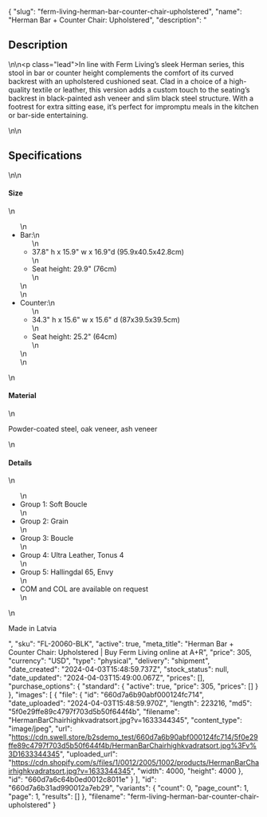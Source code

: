 {
  "slug": "ferm-living-herman-bar-counter-chair-upholstered",
  "name": "Herman Bar + Counter Chair: Upholstered",
  "description": "<h2>Description</h2>\n<!-- split -->\n<p class=\"lead\">In line with Ferm Living’s sleek Herman series, this stool in bar or counter height complements the comfort of its curved backrest with an upholstered cushioned seat. Clad in a choice of a high-quality textile or leather, this version adds a custom touch to the seating’s backrest in black-painted ash veneer and slim black steel structure. With a footrest for extra sitting ease, it’s perfect for impromptu meals in the kitchen or bar-side entertaining. </p>\n<!-- split -->\n<h2>Specifications</h2>\n<!-- split -->\n<h4>Size</h4>\n<ul>\n<li>Bar:\n<ul>\n<li>37.8\" h x 15.9\" w x 16.9\"d (95.9x40.5x42.8cm)</li>\n<li>Seat height: 29.9\" (76cm)</li>\n</ul>\n</li>\n<li>Counter:\n<ul>\n<li>34.3\" h x 15.6\" w x 15.6\" d (87x39.5x39.5cm)</li>\n<li>Seat height: 25.2\" (64cm)</li>\n</ul>\n</li>\n</ul>\n<h4>Material</h4>\n<p>Powder-coated steel, oak veneer, ash veneer</p>\n<h4>Details</h4>\n<ul>\n<li>Group 1: Soft Boucle</li>\n<li>Group 2: Grain</li>\n<li>Group 3: Boucle</li>\n<li>Group 4: Ultra Leather, Tonus 4</li>\n<li>Group 5: Hallingdal 65, Envy</li>\n<li>COM and COL are available on request</li>\n</ul>\n<p>Made in Latvia</p>",
  "sku": "FL-20060-BLK",
  "active": true,
  "meta_title": "Herman Bar + Counter Chair: Upholstered | Buy Ferm Living online at A+R",
  "price": 305,
  "currency": "USD",
  "type": "physical",
  "delivery": "shipment",
  "date_created": "2024-04-03T15:48:59.737Z",
  "stock_status": null,
  "date_updated": "2024-04-03T15:49:00.067Z",
  "prices": [],
  "purchase_options": {
    "standard": {
      "active": true,
      "price": 305,
      "prices": []
    }
  },
  "images": [
    {
      "file": {
        "id": "660d7a6b90abf000124fc714",
        "date_uploaded": "2024-04-03T15:48:59.970Z",
        "length": 223216,
        "md5": "5f0e29ffe89c4797f703d5b50f644f4b",
        "filename": "HermanBarChairhighkvadratsort.jpg?v=1633344345",
        "content_type": "image/jpeg",
        "url": "https://cdn.swell.store/b2sdemo_test/660d7a6b90abf000124fc714/5f0e29ffe89c4797f703d5b50f644f4b/HermanBarChairhighkvadratsort.jpg%3Fv%3D1633344345",
        "uploaded_url": "https://cdn.shopify.com/s/files/1/0012/2005/1002/products/HermanBarChairhighkvadratsort.jpg?v=1633344345",
        "width": 4000,
        "height": 4000
      },
      "id": "660d7a6c64b0ed0012c8011e"
    }
  ],
  "id": "660d7a6b31ad990012a7eb29",
  "variants": {
    "count": 0,
    "page_count": 1,
    "page": 1,
    "results": []
  },
  "filename": "ferm-living-herman-bar-counter-chair-upholstered"
}